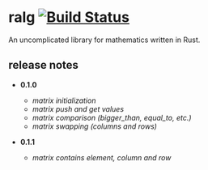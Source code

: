 # ralg [![Build Status](https://travis-ci.org/aleics/ralg.svg?branch=master)](https://travis-ci.org/aleics/ralg)
An uncomplicated library for mathematics written in Rust.

## release notes
* **0.1.0**
  * *matrix initialization*
  * *matrix push and get values*
  * *matrix comparison (bigger_than, equal_to, etc.)*
  * *matrix swapping (columns and rows)*

* **0.1.1**
  * *matrix contains element, column and row*
